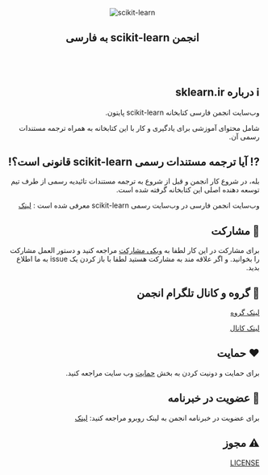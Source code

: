 
<p align="center">
  <img src="https://github.com/mehrdad-dev/scikit-learn/blob/main/static/images/scikit-learn-logo-notext.png" alt="scikit-learn" />
</p>

<h2 align="center"> به فارسی scikit-learn انجمن</h2>

</br>
<br/>

<div dir=rtl align="right">

## ℹ️ درباره sklearn.ir

  وب‌سایت انجمن فارسی کتابخانه scikit-learn پایتون.

شامل محتوای آموزشی برای یادگیری و کار با این کتابخانه به همراه ترجمه مستندات رسمی آن.
  
 
##  ⁉️ آيا ترجمه مستندات رسمی  scikit-learn قانونی است؟!

بله، در شروع کار انجمن و قبل از شروع به ترجمه مستندات تائیدیه رسمی از طرف تیم توسعه دهنده اصلی این کتابخانه گرفته شده است.
  
وب‌سایت انجمن فارسی در وب‌سایت رسمی scikit-learn معرفی شده است
: [لینک](https://scikit-learn.org/dev/related_projects.html)


## 🤝 مشارکت

برای مشارکت در این کار لطفا به
[ویکی مشارکت](https://github.com/mehrdad-dev/scikit-learn/wiki)
مراجعه کنید و دستور العمل مشارکت را بخوانید.
و اگر علاقه مند به مشارکت هستید لطفا با باز کردن یک issue به ما اطلاع بدید.
  
  
##  👥 گروه و کانال تلگرام انجمن
[لینک گروه](https://t.me/sklearn_ir_group)

[لینک کانال](https://t.me/sklearn_ir)

## ❤️ حمایت
برای حمایت و دونیت کردن به بخش
[حمایت](https://sklearn.ir/donate/)
وب سایت
مراجعه کنید.


  
## 📢 عضویت در خبرنامه
برای عضویت در خبرنامه انجمن به لینک روبرو مراجعه کنید:
[لینک](https://github.us2.list-manage.com/subscribe/post?u=e2b1b19b484d54a68a57c1945&id=e971ad7c22)
  
## ⚠️ مجوز
[LICENSE](https://github.com/mehrdad-dev/scikit-learn/blob/main/LICENSE)


</div>
